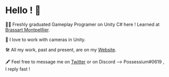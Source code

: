 # Hello ! 🐤

👨‍🎓 Freshly graduated Gameplay Programer on Unity C# here ! Learned at [Brassart Montpelllier](https://www.brassart.fr/).

🎥 I love to work with cameras in Unity.

🛠️ All my work, past and present, are on my [Website](https://hugo-guerquin.com/).

🖋️ Feel free to message me on [Twitter](https://twitter.com/HGuerquin) or on Discord --> Possessium#0619 , I reply fast !
